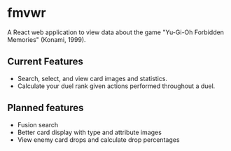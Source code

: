 # fmvwr

A React web application to view data about the game "Yu-Gi-Oh Forbidden Memories" (Konami, 1999).

## Current Features

- Search, select, and view card images and statistics.
- Calculate your duel rank given actions performed throughout a duel.

## Planned features

- Fusion search
- Better card display with type and attribute images
- View enemy card drops and calculate drop percentages
